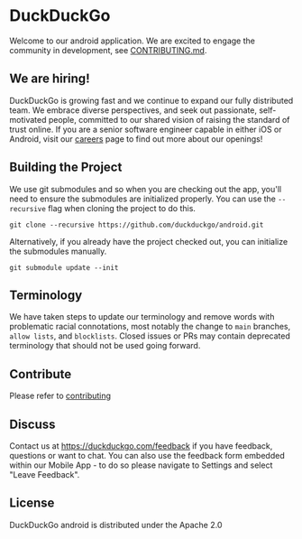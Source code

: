 # DuckDuckGo

Welcome to our android application. We are excited to engage the community in development, see [CONTRIBUTING.md](CONTRIBUTING.md).

## We are hiring!
DuckDuckGo is growing fast and we continue to expand our fully distributed team. We embrace diverse perspectives, and seek out passionate, self-motivated people, committed to our shared vision of raising the standard of trust online. If you are a senior software engineer capable in either iOS or Android, visit our [careers](https://duckduckgo.com/hiring/#open) page to find out more about our openings!

## Building the Project
We use git submodules and so when you are checking out the app, you'll need to ensure the submodules are initialized properly. You can use the `--recursive` flag when cloning the project to do this.

    git clone --recursive https://github.com/duckduckgo/android.git

Alternatively, if you already have the project checked out, you can initialize the submodules manually.

    git submodule update --init
    
## Terminology

We have taken steps to update our terminology and remove words with problematic racial connotations, most notably the change to `main` branches, `allow lists`, and `blocklists`. Closed issues or PRs may contain deprecated terminology that should not be used going forward.

## Contribute

Please refer to [contributing](CONTRIBUTING.md)

## Discuss

Contact us at https://duckduckgo.com/feedback if you have feedback, questions or want to chat. You can also use the feedback form embedded within our Mobile App - to do so please navigate to Settings and select "Leave Feedback".

## License
DuckDuckGo android is distributed under the Apache 2.0
